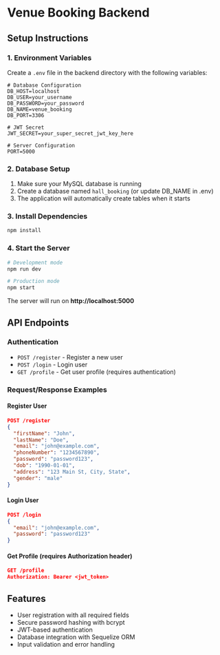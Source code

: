 # Venue Booking Backend

## Setup Instructions

### 1. Environment Variables
Create a `.env` file in the backend directory with the following variables:

```env
# Database Configuration
DB_HOST=localhost
DB_USER=your_username
DB_PASSWORD=your_password
DB_NAME=venue_booking
DB_PORT=3306

# JWT Secret
JWT_SECRET=your_super_secret_jwt_key_here

# Server Configuration
PORT=5000
```

### 2. Database Setup
1. Make sure your MySQL database is running
2. Create a database named `hall_booking` (or update DB_NAME in .env)
3. The application will automatically create tables when it starts

### 3. Install Dependencies
```bash
npm install
```

### 4. Start the Server
```bash
# Development mode
npm run dev

# Production mode
npm start
```

The server will run on **http://localhost:5000**

## API Endpoints

### Authentication
- `POST /register` - Register a new user
- `POST /login` - Login user
- `GET /profile` - Get user profile (requires authentication)

### Request/Response Examples

#### Register User
```json
POST /register
{
  "firstName": "John",
  "lastName": "Doe",
  "email": "john@example.com",
  "phoneNumber": "1234567890",
  "password": "password123",
  "dob": "1990-01-01",
  "address": "123 Main St, City, State",
  "gender": "male"
}
```

#### Login User
```json
POST /login
{
  "email": "john@example.com",
  "password": "password123"
}
```

#### Get Profile (requires Authorization header)
```json
GET /profile
Authorization: Bearer <jwt_token>
```

## Features
- User registration with all required fields
- Secure password hashing with bcrypt
- JWT-based authentication
- Database integration with Sequelize ORM
- Input validation and error handling 